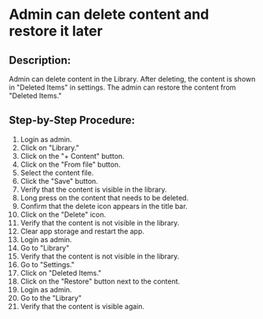 # Admin can delete content and restore it later

## Description:

Admin can delete content in the Library. After deleting, the content is shown in "Deleted Items" in settings. The admin can restore the content from "Deleted Items."

## Step-by-Step Procedure:

1. Login as admin.
2. Click on "Library."
3. Click on the "+ Content" button.
4. Click on the "From file" button.
5. Select the content file.
6. Click the "Save" button.
7. Verify that the content is visible in the library.
8. Long press on the content that needs to be deleted.
9. Confirm that the delete icon appears in the title bar.
10. Click on the "Delete" icon. 
11. Verify that the content is not visible in the library. 
12. Clear app storage and restart the app.
13. Login as admin. 
14. Go to "Library"
15. Verify that the content is not visible in the library. 
16. Go to "Settings."
17. Click on "Deleted Items."
18. Click on the "Restore" button next to the content. 
19. Login as admin. 
20. Go to the "Library"
21. Verify that the content is visible again.
